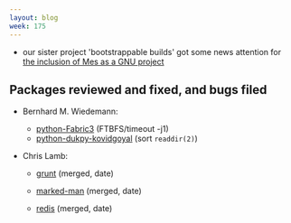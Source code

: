 ```yaml
---
layout: blog
week: 175
---
```


* our sister project 'bootstrappable builds' got some news attention for [the inclusion of Mes as a GNU project](https://www.phoronix.com/scan.php?page=news_item&px=GNU-Mes-0.17-Released)


Packages reviewed and fixed, and bugs filed
-------------------------------------------


* Bernhard M. Wiedemann:
    * [python-Fabric3](https://github.com/mathiasertl/fabric/issues/48) (FTBFS/timeout -j1)
    * [python-dukpy-kovidgoyal](https://github.com/kovidgoyal/dukpy/pull/3) (sort `readdir(2)`)

* Chris Lamb:
    * [grunt](https://github.com/gruntjs/grunt/pull/1596) (merged, date)
    * [marked-man](https://github.com/kapouer/marked-man/pull/12#issuecomment-416023601) (merged, date)

    * [redis](https://github.com/antirez/redis/pull/2992#issuecomment-416025440) (merged, date)
